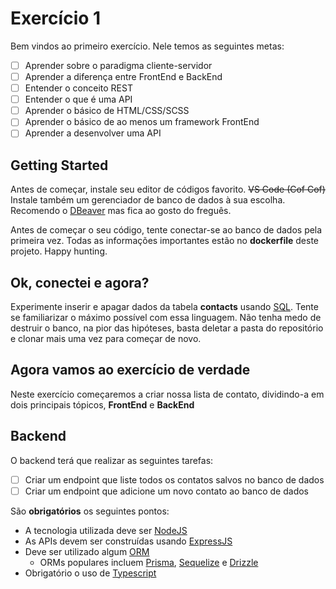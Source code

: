 # Exercício 1

Bem vindos ao primeiro exercício. Nele temos as seguintes metas:

 - [ ] Aprender sobre o paradigma cliente-servidor
 - [ ] Aprender a diferença entre FrontEnd e BackEnd
 - [ ] Entender o conceito REST
 - [ ] Entender o que é uma API
 - [ ] Aprender o básico de HTML/CSS/SCSS
 - [ ] Aprender o básico de ao menos um framework FrontEnd
 - [ ] Aprender a desenvolver uma API

## Getting Started

Antes de começar, instale seu editor de códigos favorito. ~~VS Code (Cof Cof)~~
Instale também um gerenciador de banco de dados à sua escolha. Recomendo o [DBeaver](https://dbeaver.io/download/) mas fica ao gosto do freguês.

Antes de começar o seu código, tente conectar-se ao banco de dados pela primeira vez. Todas as informações importantes estão no **dockerfile** deste projeto. Happy hunting.

## Ok, conectei e agora?

Experimente inserir e apagar dados da tabela **contacts** usando [SQL](https://www.w3schools.com/sql/sql_intro.asp). Tente se familiarizar o máximo possível com essa linguagem. Não tenha medo de destruir o banco, na pior das hipóteses, basta deletar a pasta do repositório e clonar mais uma vez para começar de novo.

## Agora vamos ao exercício de verdade

Neste exercício começaremos a criar nossa lista de contato, dividindo-a em dois principais tópicos, **FrontEnd** e **BackEnd**

## Backend
O backend terá que realizar as seguintes tarefas:

 - [ ] Criar um endpoint que liste todos os contatos salvos no banco de dados
 - [ ] Criar um endpoint que adicione um novo contato ao banco de dados

São **obrigatórios** os seguintes pontos:

 - A tecnologia utilizada deve ser [NodeJS](https://nodejs.org/en)
 - As APIs devem ser construídas usando [ExpressJS](https://expressjs.com/)
 - Deve ser utilizado algum [ORM](https://en.wikipedia.org/wiki/Object%E2%80%93relational_mapping)
	 - ORMs populares incluem [Prisma](https://www.prisma.io/), [Sequelize](https://sequelize.org/) e [Drizzle](https://orm.drizzle.team/)
 - Obrigatório o uso de [Typescript](https://www.typescriptlang.org/)
